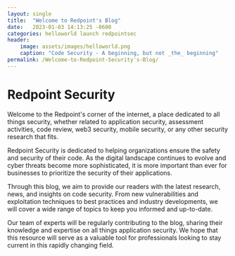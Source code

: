 ```yaml
---
layout: single
title:  "Welcome to Redpoint's Blog"
date:   2023-01-03 14:13:25 -0600
categories: helloworld launch redpointsec
header: 
    image: assets/images/helloworld.png
    caption: "Code Security - A beginning, but not _the_ beginning"
permalink: /Welcome-to-Redpoint-Security's-Blog/
---
```

# Redpoint Security

Welcome to the Redpoint's corner of the internet, a place dedicated to all things security, whether related to application security, assessment activities, code review, web3 security, mobile security, or any other security research that fits.

Redpoint Security is dedicated to helping organizations ensure the safety and security of their code. As the digital landscape continues to evolve and cyber threats become more sophisticated, it is more important than ever for businesses to prioritize the security of their applications.

Through this blog, we aim to provide our readers with the latest research, news, and insights on code security. From new vulnerabilities and exploitation techniques to best practices and industry developments, we will cover a wide range of topics to keep you informed and up-to-date.

Our team of experts will be regularly contributing to the blog, sharing their knowledge and expertise on all things application security. We hope that this resource will serve as a valuable tool for professionals looking to stay current in this rapidly changing field.